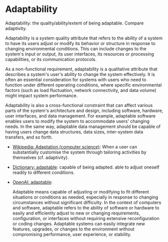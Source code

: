# Adaptability

Adaptability: the quality/ability/extent of being adaptable. Compare adaptivity.

<div data-chatgpt-prompt="explain adaptability (system quality attribute, non-functional requirement, cross-functional contraint)">

Adaptability is a system quality attribute that refers to the ability of a system to have its users adjust or modify its behavior or structure in response to changing environmental conditions. This can include changes to the system's input or output, its user interfaces, its resources or processing capabilities, or its communication protocols.

As a non-functional requirement, adaptability is a qualitative attribute that describes a system's user's ability to change the system effectively. It is often an essential consideration for systems with users who need to function under different operating conditions, where specific environmental factors (such as load fluctuation, network connectivity, and data volume) might impact system performance.

Adaptability is also a cross-functional constraint that can affect various parts of the system's architecture and design, including software, hardware, user interfaces, and data management. For example, adaptable software enables users to modify the system to accommodate users' changing needs. In the same way, adaptable data management should be capable of having users change data structures, data sizes, inter-system data transfers, and so forth.

</div>

* [Wikipedia: Adaptation (computer science)](https://wikipedia.org/wiki/Adaptation_(computer_science)): When a user can substantially customise the system through tailoring activities by themselves (cf. adaptivity).

* [Dictionary: adaptable](https://www.dictionary.com/browse/adaptable): capable of being adapted. able to adjust oneself readily to different conditions. 

* [OpenAI: adaptable](https:://openai.com): <div data-chatgpt-prompt="define adaptable (computers and software)">Adaptable means capable of adjusting or modifying to fit different situations or conditions as needed, especially in response to changing circumstances without significant difficulty. In the context of computers and software, adaptable refers to the ability of software or hardware to easily and efficiently adjust to new or changing requirements, configuration, or interfaces without requiring extensive reconfiguration or coding changes. Adaptable systems can easily integrate new features, upgrades, or changes to the environment without compromising performance, user experience, or stability.</div>
